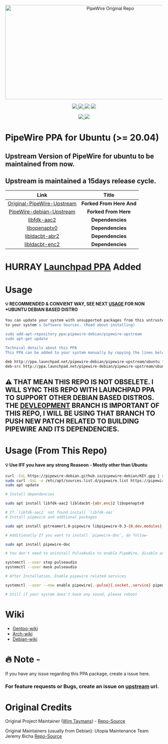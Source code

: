 <!-- PipeWire-Debian-->

<p align="center">
<a href="https://gitlab.freedesktop.org/pipewire/pipewire">
  <img alt="PipeWire Original Repo" src="https://github.com/souravdas142/dotfiles/raw/master/.local/share/logo/pw2.png" width="656" height="300">
</a>
</p>

<p align="center">

<a href="https://github.com/pipewire-debian/pipewire-debian/">
<img src="https://img.shields.io/website?down_message=Yes&label=Maintained&logo=GITHUB&up_message=Yes&url=https%3A%2F%2Fgithub.com%2Fpipewire-debian%2Fpipewire-debian">
</a>

<a href="https://github.com/pipewire-debian/pipewire-debian/tree/development">
<img src="https://img.shields.io/github/last-commit/pipewire-debian/pipewire-debian/development?color=%23ffA000&label=Last%20commit%20on%20Development&logo=GITHUB&style=plastic">
</a>

<img src="https://img.shields.io/github/last-commit/pipewire-debian/pipewire-debian/master?color=%23ffA000&label=master&logo=GITHUB&style=plastic">


<a href="https://github.com/souravdas142/">
<img src="https://img.shields.io/website?down_message=Sourav%20Das&label=Packager&logo=GITHUB&up_message=Sourav%20Das&url=https%3A%2F%2Fgithub.com%2Fsouravdas142">
</a>

</p>

<p align="center">
<a href="https://pipewire-debian.github.io/pipewire-debian/">
<img src="https://img.shields.io/website?label=Git%20Website&logo=GITHUB&url=https%3A%2F%2Fpipewire-debian.github.io%2Fpipewire-debian%2F">
</a>

<a href="https://launchpad.net/~pipewire-debian/+archive/ubuntu/pipewire-upstream">
<img src="https://img.shields.io/website?down_message=PipeWire%200.3.26&label=Launchpad%20PPA&logo=UBUNTU&up_message=PipeWire%200.3.26&url=https%3A%2F%2Flaunchpad.net%2F~pipewire-debian%2F%2Barchive%2Fubuntu%2Fpipewire-upstream">
</a>

</p>

# PipeWire PPA for Ubuntu (>= 20.04)
## Upstream Version of PipeWire for ubuntu to be maintained from now.
## Upstream is maintained a 15days release cycle.

|Link|Title|
|:---:|:---:|
|[Original-PipeWire-Upstream](https://gitlab.freedesktop.org/pipewire/pipewire) | **Forked From Here And**
|[PipeWire-debian-Upstream](https://salsa.debian.org/utopia-team/pipewire/-/tree/debian/0.3.25-1) | **Forked From Here**
|[libfdk-aac2](https://packages.ubuntu.com/hirsute/libfdk-aac2) | **Dependencies**
|[libopenaptx0](https://packages.ubuntu.com/hirsute/libopenaptx0) | **Dependencies**
|[libldacbt-abr2](https://packages.ubuntu.com/hirsute/libldacbt-abr2) | **Dependencies**
|[libldacbt-enc2](https://packages.ubuntu.com/hirsute/libldacbt-enc2) | **Dependencies**


# HURRAY [Launchpad PPA](https://launchpad.net/~pipewire-debian/+archive/ubuntu/pipewire-upstream) Added

# Usage
#### :bulb: RECOMMENDED & CONVIENT WAY, SEE NEXT [USAGE](#usage-from-this-repo) FOR NON \*UBUNTU DEBIAN BASED DISTRO

```bash
You can update your system with unsupported packages from this untrusted PPA by adding ppa:pipewire-debian/pipewire-upstream
to your system's Software Sources. (Read about installing)

sudo add-apt-repository ppa:pipewire-debian/pipewire-upstream
sudo apt-get update
        
Technical details about this PPA
This PPA can be added to your system manually by copying the lines below and adding them to your system's software sources.

deb http://ppa.launchpad.net/pipewire-debian/pipewire-upstream/ubuntu focal main 
deb-src http://ppa.launchpad.net/pipewire-debian/pipewire-upstream/ubuntu focal main 
```

## :warning: THAT MEAN THIS REPO IS NOT OBSELETE. I WILL SYNC THIS REPO WITH LAUNCHPAD PPA TO SUPPORT OTHER DEBIAN BASED DISTROS. THE [DEVLEOPMENT](https://github.com/pipewire-debian/pipewire-debian/tree/development) BRANCH IS IMPORTANT OF THIS REPO, I WILL BE USING THAT BRANCH TO PUSH NEW PATCH RELATED TO BUILDING PIPEWIRE AND ITS DEPENDENCIES.


# Usage (From This Repo) 
#### :bulb: Use IFF you have any strong Reaseon - Mostly other than Ubuntu

```bash
curl -SsL https://pipewire-debian.github.io/pipewire-debian/KEY.gpg | sudo apt-key add -
sudo curl -SsL -o /etc/apt/sources.list.d/pipewire.list https://pipewire-debian.github.io/pipewire-debian/pipewire.list
sudo apt update

# Install dependencies

sudo apt install libfdk-aac2 libldacbt-{abr,enc}2 libopenaptx0

# If `libfdk-aac2` not found install `libfdk-aac`
# Install pipewire and addtional packages

sudo apt install gstreamer1.0-pipewire libpipewire-0.3-{0,dev,modules} libspa-0.2-{bluetooth,dev,jack,modules} pipewire{,-{audio-client-libraries,bin,locales,tests}}

# Additionally If you want to install `pipewire-doc`, do follow-

sudo apt install pipewire-doc

# You don't need to uninstall PulseAudio to enable PipeWire, disable and mask PulseAudio related services and stop them

systemctl --user stop pulseaudio
systemctl --user mask pulseaudio

# After Installation, Enable pipewire related services

systemctl --user --now enable pipewire{,-pulse}{.socket,.service} pipewire-media-session.service

# Still if your system does't have any sound, please reboot
```
# Wiki

- [Gentoo-wiki](https://wiki.gentoo.org/wiki/PipeWire)
- [Arch-wiki](https://wiki.archlinux.org/index.php/PipeWire)
- [Debian-wiki](https://wiki.debian.org/PipeWire)

# :fire: Note - 

If you have any issue regarding this PPA package, create a issue here.

### For feature requests or Bugs, create an issue on [upstream](https://gitlab.freedesktop.org/pipewire/pipewire) url.

# Original Credits

Original Project Maintainer ([Wim Taymans](https://gitlab.freedesktop.org/wtaymans)) - [Repo-Source](https://gitlab.freedesktop.org/pipewire/pipewire)

Original Maintainers (usually from Debian):
Utopia Maintenance Team
Jeremy Bicha
[Repo-Source](https://salsa.debian.org/utopia-team/pipewire/-/tree/debian/0.3.25-1)

